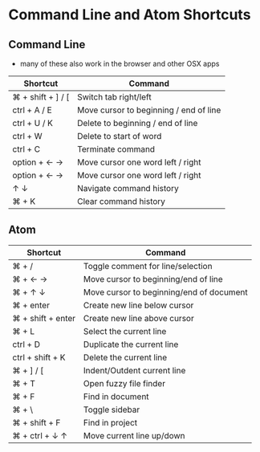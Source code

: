 # Command Line and Atom Shortcuts

## Command Line
  - many of these also work in the browser and other OSX apps

Shortcut                        | Command
--------------------------------|-----------------------------------------
&#8984; + shift + ] / [         | Switch tab right/left
ctrl + A / E                    | Move cursor to beginning / end of line
ctrl + U / K                    | Delete to beginning / end of line
ctrl + W                        | Delete to start of word
ctrl + C                        | Terminate command
option + &#8592; &#8594;        | Move cursor one word left / right
option + &#8592; &#8594;        | Move cursor one word left / right
&#8593; &#8595;                 | Navigate command history
&#8984; + K                     | Clear command history

## Atom

Shortcut                        | Command
--------------------------------|-----------------------------------------
&#8984; + /                     | Toggle comment for line/selection
&#8984; + &#8592; &#8594;       | Move cursor to beginning/end of line
&#8984; + &#8593; &#8595;       | Move cursor to beginning/end of document
&#8984; + enter                 | Create new line below cursor
&#8984; + shift + enter         | Create new line above cursor
&#8984; + L                     | Select the current line
ctrl + D                        | Duplicate the current line
ctrl + shift + K                | Delete the current line
&#8984; + ] / [                 | Indent/Outdent current line
&#8984; + T                     | Open fuzzy file finder
&#8984; + F                     | Find in document
&#8984; + \                     | Toggle sidebar
&#8984; + shift + F             | Find in project
&#8984; + ctrl + &#8595; &#8593;| Move current line up/down

